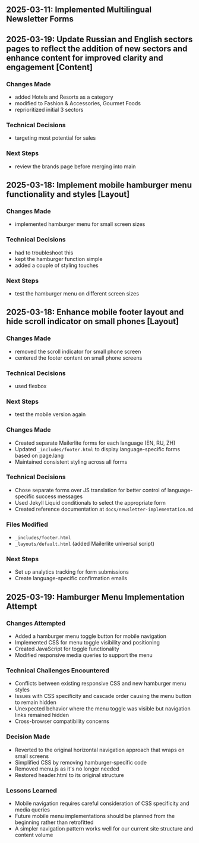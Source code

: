 ## 2025-03-11: Implemented Multilingual Newsletter Forms

## 2025-03-19: Update Russian and English sectors pages to reflect the addition of new sectors and enhance content for improved clarity and engagement [Content]

### Changes Made
- added Hotels and Resorts as a category
- modified to Fashion & Accessories, Gourmet Foods
- reprioritized initial 3 sectors

### Technical Decisions
- targeting most potential for sales

### Next Steps
- review the brands page before merging into main

## 2025-03-18: Implement mobile hamburger menu functionality and styles [Layout]

### Changes Made
- implemented hamburger menu for small screen sizes

### Technical Decisions
- had to troubleshoot this
- kept the hamburger function simple
- added a couple of styling touches

### Next Steps
- test the hamburger menu on different screen sizes

## 2025-03-18: Enhance mobile footer layout and hide scroll indicator on small phones [Layout]

### Changes Made
- removed the scroll indicator for small phone screen
- centered the footer content on small phone screens

### Technical Decisions
- used flexbox

### Next Steps
- test the mobile version again

### Changes Made
- Created separate Mailerlite forms for each language (EN, RU, ZH)
- Updated `_includes/footer.html` to display language-specific forms based on page.lang
- Maintained consistent styling across all forms

### Technical Decisions
- Chose separate forms over JS translation for better control of language-specific success messages
- Used Jekyll Liquid conditionals to select the appropriate form
- Created reference documentation at `docs/newsletter-implementation.md`

### Files Modified
- `_includes/footer.html`
- `_layouts/default.html` (added Mailerlite universal script)

### Next Steps
- Set up analytics tracking for form submissions
- Create language-specific confirmation emails


## 2025-03-19: Hamburger Menu Implementation Attempt

### Changes Attempted
- Added a hamburger menu toggle button for mobile navigation
- Implemented CSS for menu toggle visibility and positioning
- Created JavaScript for toggle functionality
- Modified responsive media queries to support the menu

### Technical Challenges Encountered
- Conflicts between existing responsive CSS and new hamburger menu styles
- Issues with CSS specificity and cascade order causing the menu button to remain hidden
- Unexpected behavior where the menu toggle was visible but navigation links remained hidden
- Cross-browser compatibility concerns

### Decision Made
- Reverted to the original horizontal navigation approach that wraps on small screens
- Simplified CSS by removing hamburger-specific code
- Removed menu.js as it's no longer needed
- Restored header.html to its original structure

### Lessons Learned
- Mobile navigation requires careful consideration of CSS specificity and media queries
- Future mobile menu implementations should be planned from the beginning rather than retrofitted
- A simpler navigation pattern works well for our current site structure and content volume